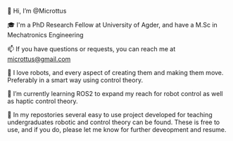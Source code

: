 👋 Hi, I’m @Microttus

🎓  I'm a PhD Research Fellow at University of Agder,
    and have a M.Sc in Mechatronics Engineering

📫  If you have questions or requests, you can reach me
    at microttus@gmail.com

🤖  I love robots, and every aspect of creating them and 
    making them move. Preferably in a smart way using
    control theory. 

🦾  I’m currently learning ROS2 to expand my reach for robot
    control as well as haptic control theory.
    
🦿  In my repostories several easy to use project developed
    for teaching undergraduates robotic and control theory can
    be found. These is free to use, and if you do, please let me know
    for further deveopment and resume.


<!---
Microttus/Microttus is a ✨ special ✨ repository because its `README.md` (this file) appears on your GitHub profile.
You can click the Preview link to take a look at your changes.
--->
